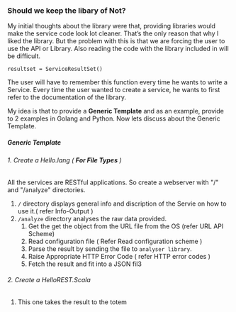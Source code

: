 ### Should we keep the libary of Not?

My initial thoughts about the library were that, providing libraries would make the service code look lot cleaner. That’s the only reason that why I liked the library. But the problem with this is that we are forcing the user to use the API or Library. Also reading the code with the library included in will be difficult. 

```
resultset = ServiceResultSet()
```

The user will have to remember this function every time he wants to write a Service. Every time the user wanted to create a service, he wants to first refer to the documentation of the library.

My idea is that to provide a **Generic Template** and as an example, provide to 2 examples in Golang and Python. 
Now lets discuss about the Generic Template.

##### Generic Template

###### 1. Create a Hello.lang ( **For File Types** )

All the services are RESTful applications. So create a webserver with "/" and "/analyze" directories. 

1. `/` directory displays general info and discription of the Servie on how to use it.( refer Info-Output )
2. `/analyze` directory analyses the raw data provided.
    1. Get the  get the object from the URL file from the OS (refer URL API Scheme)
	2. Read configuration file ( Refer Read configuration scheme )
	3. Parse the result by sending the file to `analyser library`.
	4. Raise Appropriate HTTP Error Code ( refer HTTP error codes )
	5. Fetch the result and fit into a JSON fil3

###### 2. Create a HelloREST.Scala
1. This one takes the result to the totem



